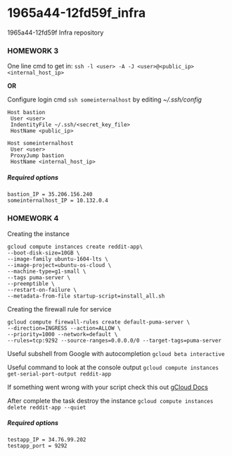 # 1965a44-12fd59f_infra
1965a44-12fd59f Infra repository

### HOMEWORK 3

One line cmd to get in: `ssh -l <user> -A -J <user>@<public_ip> <internal_host_ip>`

**OR**

Configure login cmd `ssh someinternalhost` by editing *~/.ssh/config*

```
Host bastion
 User <user>
 IndentityFile ~/.ssh/<secret_key_file>
 HostName <public_ip>

Host someinternalhost
 User <user>
 ProxyJump bastion
 HostName <internal_host_ip>
```

##### Required options
```
bastion_IP = 35.206.156.240
someinternalhost_IP = 10.132.0.4
```
### HOMEWORK 4

Creating the instance
```
gcloud compute instances create reddit-app\
--boot-disk-size=10GB \
--image-family ubuntu-1604-lts \
--image-project=ubuntu-os-cloud \
--machine-type=g1-small \
--tags puma-server \
--preemptible \
--restart-on-failure \
--metadata-from-file startup-script=install_all.sh
```

Creating the firewall rule for service
```
gcloud compute firewall-rules create default-puma-server \
--direction=INGRESS --action=ALLOW \
--priority=1000 --network=default \
--rules=tcp:9292 --source-ranges=0.0.0.0/0 --target-tags=puma-server
```

Useful subshell from Google with autocompletion
`gcloud beta interactive`

Useful command to look at the console output
`gcloud compute instances get-serial-port-output reddit-app`

If something went wrong with your script check this out
[gCloud Docs](https://cloud.google.com/compute/docs/startupscript#rerunthescript)

After complete the task destroy the instance
`gcloud compute instances delete reddit-app --quiet`

##### Required options
```
testapp_IP = 34.76.99.202
testapp_port = 9292
```
